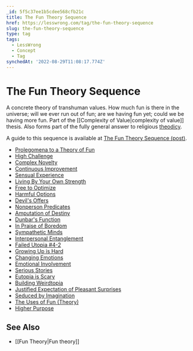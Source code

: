 ```yaml
---
_id: 5f5c37ee1b5cdee568cfb21c
title: The Fun Theory Sequence
href: https://lesswrong.com/tag/the-fun-theory-sequence
slug: the-fun-theory-sequence
type: tag
tags:
  - LessWrong
  - Concept
  - Tag
synchedAt: '2022-08-29T11:08:17.774Z'
---
```


# The Fun Theory Sequence

A concrete theory of transhuman values. How much fun is there in the universe; will we ever run out of fun; are we having fun yet; could we be having more fun. Part of the [[Complexity of Value|complexity of value]] thesis. Also forms part of the fully general answer to religious [theodicy](https://wiki.lesswrong.com/wiki/theodicy).

A guide to this sequence is available at [The Fun Theory Sequence (post)](http://lesswrong.com/lw/xy/the_fun_theory_sequence/).

- [Prolegomena to a Theory of Fun](http://lesswrong.com/lw/wv/prolegomena_to_a_theory_of_fun/)
- [High Challenge](http://lesswrong.com/lw/ww/high_challenge/)
- [Complex Novelty](http://lesswrong.com/lw/wx/complex_novelty/)
- [Continuous Improvement](http://lesswrong.com/lw/xk/continuous_improvement/)
- [Sensual Experience](http://lesswrong.com/lw/wy/sensual_experience/)
- [Living By Your Own Strength](http://lesswrong.com/lw/wz/living_by_your_own_strength/)
- [Free to Optimize](http://lesswrong.com/lw/xb/free_to_optimize/)
- [Harmful Options](http://lesswrong.com/lw/x2/harmful_options/)
- [Devil's Offers](http://lesswrong.com/lw/x3/devils_offers/)
- [Nonperson Predicates](http://lesswrong.com/lw/x4/nonperson_predicates/)
- [Amputation of Destiny](http://lesswrong.com/lw/x8/amputation_of_destiny/)
- [Dunbar's Function](http://lesswrong.com/lw/x9/dunbars_function/)
- [In Praise of Boredom](http://lesswrong.com/lw/xr/in_praise_of_boredom/)
- [Sympathetic Minds](http://lesswrong.com/lw/xs/sympathetic_minds/)
- [Interpersonal Entanglement](http://lesswrong.com/lw/xt/interpersonal_entanglement/)
- [Failed Utopia #4-2](http://lesswrong.com/lw/xu/failed_utopia_42/)
- [Growing Up is Hard](http://lesswrong.com/lw/xd/growing_up_is_hard/)
- [Changing Emotions](http://lesswrong.com/lw/xe/changing_emotions/)
- [Emotional Involvement](http://lesswrong.com/lw/xg/emotional_involvement/)
- [Serious Stories](http://lesswrong.com/lw/xi/serious_stories/)
- [Eutopia is Scary](http://lesswrong.com/lw/xl/eutopia_is_scary/)
- [Building Weirdtopia](http://lesswrong.com/lw/xm/building_weirdtopia/)
- [Justified Expectation of Pleasant Surprises](http://lesswrong.com/lw/xo/justified_expectation_of_pleasant_surprises/)
- [Seduced by Imagination](http://lesswrong.com/lw/xp/seduced_by_imagination/)
- [The Uses of Fun (Theory)](http://lesswrong.com/lw/xc/the_uses_of_fun_theory/)
- [Higher Purpose](http://lesswrong.com/lw/xw/higher_purpose/)

## See Also

- [[Fun Theory|Fun theory]]
